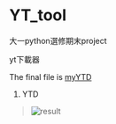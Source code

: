 # YT_tool
大一python選修期末project

yt下載器

The final file is [myYTD](myYTD)

 1. YTD
  >![result](https://github.com/simoneyc/YT_tool/assets/90315277/c609e073-9647-4056-9a0f-40817d429cf5)



